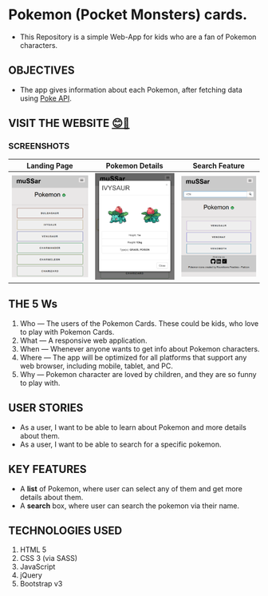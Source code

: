 # Pokemon (Pocket Monsters) cards.

- This Repository is a simple Web-App for kids who are a fan of Pokemon characters.

## OBJECTIVES

- The app gives information about each Pokemon, after fetching data using [Poke API](https://pokeapi.co/api/v2/pokemon/).

## VISIT THE WEBSITE [😊🔗](https://mustafa-sarshar.github.io/pokemon-cards/)

### SCREENSHOTS

| **Landing Page** | **Pokemon Details** | **Search Feature** |
| :---------------: | :---------------: | :---------------: |
| ![Landing Page](https://github.com/mustafa-sarshar/pokemon-cards/blob/main/docs/img/pokemon-cards-1.png?raw=true) | ![Pokemon Details](https://github.com/mustafa-sarshar/pokemon-cards/blob/main/docs/img/pokemon-cards-2.png?raw=true) | ![Search Feature](https://github.com/mustafa-sarshar/pokemon-cards/blob/main/docs/img/pokemon-cards-3.png?raw=true) |

## THE 5 Ws

1. Who — The users of the Pokemon Cards. These could be kids, who love to play with Pokemon Cards.
2. What — A responsive web application.
3. When — Whenever anyone wants to get info about Pokemon characters.
4. Where — The app will be optimized for all platforms that support any web browser, including mobile, tablet, and PC.
5. Why — Pokemon character are loved by children, and they are so funny to play with.

## USER STORIES

- As a user, I want to be able to learn about Pokemon and more details about them.
- As a user, I want to be able to search for a specific pokemon.

## KEY FEATURES

- A **list** of Pokemon, where user can select any of them and get more details about them.
- A **search** box, where user can search the pokemon via their name.

## TECHNOLOGIES USED

1. HTML 5
2. CSS 3 (via SASS)
3. JavaScript
4. jQuery
5. Bootstrap v3 
